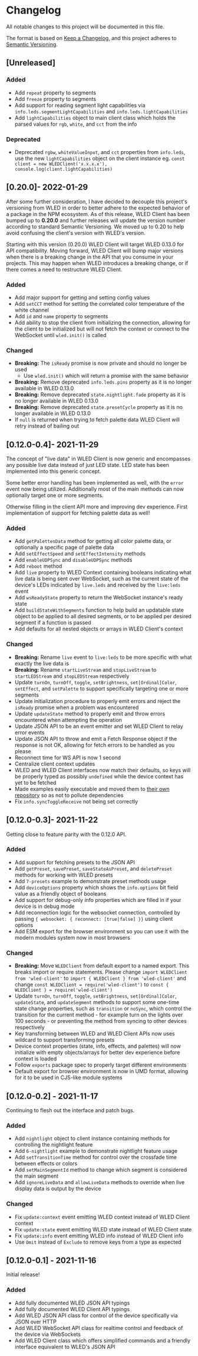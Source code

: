 # Changelog
All notable changes to this project will be documented in this file.

The format is based on [Keep a Changelog](https://keepachangelog.com/en/1.0.0/),
and this project adheres to [Semantic Versioning](https://semver.org/spec/v2.0.0.html).

## [Unreleased]

### Added
- Add `repeat` property to segments
- Add `freeze` property to segments
- Add support for reading segment light capabilities via `info.leds.segmentLightCapabilities` and `info.leds.lightCapabilities`
- Add `lightCapabilities` object to main client class which holds the parsed values for `rgb`, `white`, and `cct` from the info

### Deprecated
- Deprecated `rgbw`, `whiteValueInput`, and `cct` properties from `info.leds`, use the new `lightCapabilities` object on the client instance eg. `const client = new WLEDClient('x.x.x.x'), console.log(client.lightCapabilities)`

## [0.20.0]- 2022-01-29
After some further consideration, I have decided to decouple this project's versioning from WLED in order to better adhere to the expected behavior of a package in the NPM ecosystem. As of this release, WLED Client has been bumped up to **0.20.0** and further releases will update the version number according to standard Semantic Versioning. We moved up to 0.20 to help avoid confusing the client's version with WLED's version.

Starting with this version (0.20.0) WLED Client will target WLED 0.13.0 for API compatibility. Moving forward, WLED Client will bump major versions when there is a breaking change in the API that you consume in your projects. This may happen when WLED introduces a breaking change, or if there comes a need to restructure WLED Client.

### Added
- Add major support for getting and setting config values
- Add `setCCT` method for setting the correlated color temperature of the white channel
- Add `id` and `name` property to segments
- Add ability to stop the client from initializing the connection, allowing for the client to be initialized but will not fetch the context or connect to the WebSocket until `wled.init()` is called

### Changed
- **Breaking:** The `isReady` promise is now private and should no longer be used
  - Use `wled.init()` which will return a promise with the same behavior
- **Breaking:** Remove deprecated `info.leds.pins` property as it is no longer available in WLED 0.13.0
- **Breaking:** Remove deprecated `state.nightlight.fade` property as it is no longer available in WLED 0.13.0
- **Breaking:** Remove deprecated `state.presetCycle` property as it is no longer available in WLED 0.13.0
- If `null` is returned when trying to fetch palette data WLED Client will retry instead of bailing out

## [0.12.0-0.4]- 2021-11-29
The concept of "live data" in WLED Client is now generic and encompasses any possible live data instead of just LED state. LED state has been implemented into this generic concept.

Some better error handling has been implemented as well, with the `error` event now being utilized. Additionally most of the main methods can now optionally target one or more segments.

Otherwise filling in the client API more and improving dev experience. First implementation of support for fetching palette data as well!

### Added
- Add `getPalettesData` method for getting all color palette data, or optionally a specific page of palette data
- Add `setEffectSpeed` and `setEffectIntensity` methods
- Add `enableUDPSync` and `disableUDPSync` methods
- Add `reboot` method
- Add `live` property to WLED Context containing booleans indicating what live data is being sent over WebSocket, such as the current state of the device's LEDs indicated by `live.leds` and received by the `live:leds` event
- Add `wsReadyState` property to return the WebSocket instance's ready state
- Add `buildStateWithSegments` function to help build an updatable state object to be applied to all desired segments, or to be applied per desired segment if a function is passed
- Add defaults for all nested objects or arrays in WLED Client's context

### Changed
- **Breaking:** Rename `live` event to `live:leds` to be more specific with what exactly the live data is
- **Breaking:** Rename `startLiveStream` and `stopLiveStream` to `startLEDStream` and `stopLEDStream` respectively
- Update `turnOn`, `turnOff`, `toggle`, `setBrightness`, `set[Ordinal]Color`, `setEffect`, and `setPalette` to support specifically targeting one or more segments
- Update initialization procedure to properly emit errors and reject the `isReady` promise when a problem was encountered
- Update `updateState` method to properly emit and throw errors encountered when attempting the operation
- Update JSON API to be an event emitter and set WLED Client to relay error events
- Update JSON API to throw and emit a Fetch Response object if the response is not OK, allowing for fetch errors to be handled as you please
- Reconnect time for WS API is now 1 second
- Centralize client context updates
- WLED and WLED Client interfaces now match their defaults, so keys will be properly typed as possibly `undefined` while the device context has yet to be fetched
- Made examples easily executable and moved them to [their own repository](https://github.com/ShiftLimits/wled-client-examples) so as not to pollute dependencies
- Fix `info.syncToggleReceive` not being set correctly

## [0.12.0-0.3]- 2021-11-22
Getting close to feature parity with the 0.12.0 API.

### Added
- Add support for fetching presets to the JSON API
- Add `getPreset`, `savePreset`, `saveStateAsPreset`, and `deletePreset` methods for working with WLED presets
- Add `7-presets` example to demonstrate preset methods usage
- Add `deviceOptions` property which shows the `info.options` bit field value as a friendly object of booleans
- Add support for debug-only info properties which are filled in if your device is in debug mode
- Add reconnection logic for the websocket connection, controlled by passing `{ websocket: { reconnect: [true|false] }}` using client options
- Add ESM export for the browser environment so you can use it with the modern modules system now in most browsers

### Changed
- **Breaking:** Move `WLEDClient` from default export to a named export. This breaks import or require statements. Please change `import WLEDClient from 'wled-client'` to `import { WLEDClient } from 'wled-client'` and change `const WLEDClient = require('wled-client')` to `const { WLEDClient } = require('wled-client')`
- Update `turnOn`, `turnOff`, `toggle`, `setBrightness`, `set[Ordinal]Color`, `updateState`, and `updateSegment` methods to support some one-time state change properties, such as `transition` or `noSync`, which control the transition for the current method - for example turn on the lights over 100 seconds - or preventing the method from syncing to other devices respectively
- Key transforming between WLED and WLED Client APIs now uses wildcard to support transforming presets
- Device context properties (state, info, effects, and palettes) will now initialize with empty objects/arrays for better dev experience before context is loaded
- Follow `exports` package spec to properly target different environments
- Default export for browser environment is now in UMD format, allowing for it to be used in CJS-like module systems

## [0.12.0-0.2] - 2021-11-17
Continuing to flesh out the interface and patch bugs.

### Added
- Add `nightlight` object to client instance containing methods for controlling the nightlight feature
- Add `6-nightlight` example to demonstrate nightlight feature usage
- Add `setTransitionTime` method for control over the crossfade time between effects or colors
- Add `setMainSegmentId` method to change which segment is considered the main segment
- Add `ignoreLiveData` and `allowLiveData` methods to override when live display data is output by the device

### Changed
- Fix `update:context` event emitting WLED context instead of WLED Client context
- Fix `update:state` event emitting WLED state instead of WLED Client state
- Fix `update:info` event emitting WLED info instead of WLED Client info
- Use `Omit` instead of `Exclude` to remove keys from a type as expected

## [0.12.0-0.1] - 2021-11-16
Initial release!

### Added
- Add fully documented WLED JSON API typings
- Add fully documented WLED Client API typings
- Add WLED JSON API class for control of the device specifically via JSON over HTTP
- Add WLED WebSocket API class for realtime control and feedback of the device via WebSockets
- Add WLED Client class which offers simplified commands and a friendly interface equivalent to WLED's JSON API